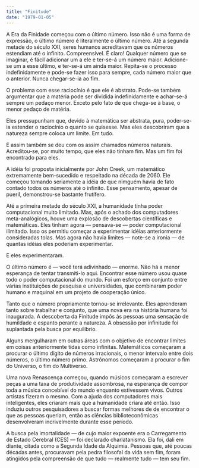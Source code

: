 ```yaml
---
title: "Finitude"
date: "1979-01-05"
---
```


A Era da Finidade começou com o último número. Isso não é uma forma de expressão, o último número é literalmente o último número. Até a segunda metade do século XXI, seres humanos acreditavam que os números estendiam até o infinito. Compreensível. É claro! Qualquer número que se imaginar, é fácil adicionar um a ele e ter-se-á um número maior. Adicione-se um a esse último, e ter-se-á um ainda maior. Repita-se o processo indefinidamente e pode-se fazer isso para sempre, cada número maior que o anterior. Nunca chegar-se-ia ao fim.

O problema com esse raciocínio é que ele é abstrato. Pode-se também argumentar que a matéria pode ser dividida indefinidamente e achar-se-á sempre um pedaço menor. Exceto pelo fato de que chega-se à base, o menor pedaço de matéria.

Eles pressupunham que, devido à matemática ser abstrata, pura, poder-se-ia estender o raciocínio o quanto se quisesse. Mas eles descobriram que a natureza sempre coloca um limite. Em tudo.

E assim também se deu com os assim chamados números naturais. Acreditou-se, por muito tempo, que eles não tinham fim. Mas um fim foi encontrado para eles.

A idéia foi proposta inicialmente por John Creek, um matemático extremamente bem-sucedido e respeitado na década de 2060. Ele começou tomando seriamente a idéia de que nimguém havia de fato contado todos os números até o infinito. Esse pensamento, apesar de pueril, demonstrou-se bastante frutífero.

Até a primeira metade do século XXI, a humanidade tinha poder computacional muito limitado. Mas, após o achado dos computadores meta-analógicos, houve uma explosão de descobertas científicas e matemáticas. Eles tinham agora — pensava-se — poder computacional ilimitado. Isso os permitiu começar a experimentar idéias anteriormente consideradas tolas. Mas agora não havia limites — note-se a ironia — de quantas idéias eles poderiam experimentar.

E eles experimentaram.

O último número é — você terá adivinhado — enorme. Não há a menor esperança de tentar transmiti-lo aqui. Encontrar esse número usou quase todo o poder computacional do mundo. Foi um esforço em conjunto entre várias instituições de pesquisa e universidades, que combinaram poder humano e maquinal em um projeto de cooperação único.

Tanto que o número propriamente tornou-se irrelevante. Eles aprenderam tanto sobre trabalhar e conjunto, que uma nova era na história humana foi inaugurada. A descoberta da Finitude impôs às pessoas uma sensação de humildade e espanto perante a natureza. A obsessão por infinitude foi suplantada pela busca por equilíbrio.

Alguns mergulharam em outras áreas com o objetivo de encontrar limites em coisas anteriormente tidas como infinitas. Matemáticos começaram a procurar o último dígito de números irracionais, o menor intervalo entre dois números, o último número primo. Astrônomos começaram a procurar o fim do Universo, o fim do Multiverso.

Uma nova Renascença começou, quando músicos começaram a escrever peças a uma taxa de produtividade assombrosa, na esperança de compor toda a música concebível do mundo enquanto estivessem vivos. Outros artistas fizeram o mesmo. Com a ajuda dos computadores mais inteligentes, eles criaram mais que a humanidade criara até então. Isso induziu outros pesquisadores a buscar formas melhores de de encontrar o que as pessoas queriam, então as ciências biblioteconômicas desenvolveram incrivelmente durante esse período.

A busca pela imortalidade — de cujo maior expoente era o Carregamento de Estado Cerebral (CES) — foi declarado charlatanismo. Ela foi, dali em diante, citada como a Segunda Idade da Alquimia. Pessoas que, até poucas décadas antes, procuravam pela pedra filosofal da vida sem fim, foram atingidos pela compreensão de que tudo — realmente tudo — tem seu fim.
